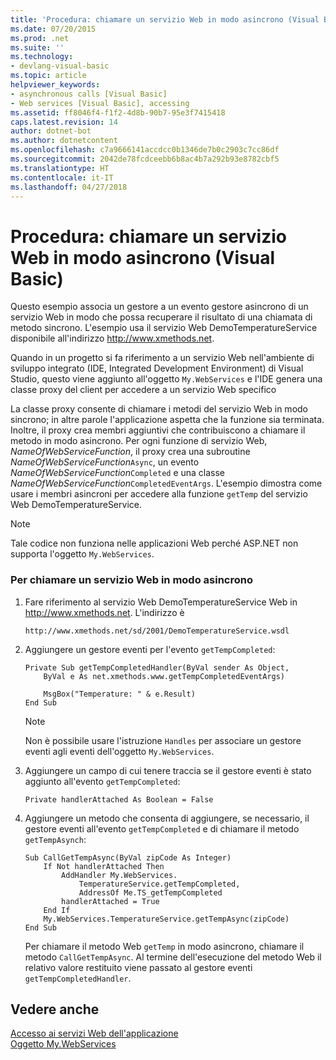 ```yaml
---
title: 'Procedura: chiamare un servizio Web in modo asincrono (Visual Basic)'
ms.date: 07/20/2015
ms.prod: .net
ms.suite: ''
ms.technology:
- devlang-visual-basic
ms.topic: article
helpviewer_keywords:
- asynchronous calls [Visual Basic]
- Web services [Visual Basic], accessing
ms.assetid: ff8046f4-f1f2-4d8b-90b7-95e3f7415418
caps.latest.revision: 14
author: dotnet-bot
ms.author: dotnetcontent
ms.openlocfilehash: c7a9666141accdcc0b1346de7b0c2903c7cc86df
ms.sourcegitcommit: 2042de78fcdceebb6b8ac4b7a292b93e8782cbf5
ms.translationtype: HT
ms.contentlocale: it-IT
ms.lasthandoff: 04/27/2018
---
```

# <a name="how-to-call-a-web-service-asynchronously-visual-basic"></a>Procedura: chiamare un servizio Web in modo asincrono (Visual Basic)
Questo esempio associa un gestore a un evento gestore asincrono di un servizio Web in modo che possa recuperare il risultato di una chiamata di metodo sincrono. L'esempio usa il servizio Web DemoTemperatureService disponibile all'indirizzo http://www.xmethods.net.  
  
 Quando in un progetto si fa riferimento a un servizio Web nell'ambiente di sviluppo integrato (IDE, Integrated Development Environment) di Visual Studio, questo viene aggiunto all'oggetto `My.WebServices` e l'IDE genera una classe proxy del client per accedere a un servizio Web specifico  
  
 La classe proxy consente di chiamare i metodi del servizio Web in modo sincrono; in altre parole l'applicazione aspetta che la funzione sia terminata. Inoltre, il proxy crea membri aggiuntivi che contribuiscono a chiamare il metodo in modo asincrono. Per ogni funzione di servizio Web, *NameOfWebServiceFunction*, il proxy crea una subroutine *NameOfWebServiceFunction*`Async`, un evento *NameOfWebServiceFunction*`Completed` e una classe *NameOfWebServiceFunction*`CompletedEventArgs`. L'esempio dimostra come usare i membri asincroni per accedere alla funzione `getTemp` del servizio Web DemoTemperatureService.  
  
> [!NOTE]
>  Tale codice non funziona nelle applicazioni Web perché ASP.NET non supporta l'oggetto `My.WebServices`.  
  
### <a name="to-call-a-web-service-asynchronously"></a>Per chiamare un servizio Web in modo asincrono  
  
1.  Fare riferimento al servizio Web DemoTemperatureService Web in http://www.xmethods.net. L'indirizzo è  
  
    ```  
    http://www.xmethods.net/sd/2001/DemoTemperatureService.wsdl  
    ```  
  
2.  Aggiungere un gestore eventi per l'evento `getTempCompleted`:  
  
    ```  
    Private Sub getTempCompletedHandler(ByVal sender As Object,   
        ByVal e As net.xmethods.www.getTempCompletedEventArgs)  
  
        MsgBox("Temperature: " & e.Result)  
    End Sub  
    ```  
  
    > [!NOTE]
    >  Non è possibile usare l'istruzione `Handles` per associare un gestore eventi agli eventi dell'oggetto `My.WebServices`.  
  
3.  Aggiungere un campo di cui tenere traccia se il gestore eventi è stato aggiunto all'evento `getTempCompleted`:  
  
    ```  
    Private handlerAttached As Boolean = False  
    ```  
  
4.  Aggiungere un metodo che consenta di aggiungere, se necessario, il gestore eventi all'evento `getTempCompleted` e di chiamare il metodo `getTempAsynch`:  
  
    ```  
    Sub CallGetTempAsync(ByVal zipCode As Integer)  
        If Not handlerAttached Then  
            AddHandler My.WebServices.  
                TemperatureService.getTempCompleted,   
                AddressOf Me.TS_getTempCompleted  
            handlerAttached = True  
        End If  
        My.WebServices.TemperatureService.getTempAsync(zipCode)  
    End Sub  
    ```  
  
     Per chiamare il metodo Web `getTemp` in modo asincrono, chiamare il metodo `CallGetTempAsync`. Al termine dell'esecuzione del metodo Web il relativo valore restituito viene passato al gestore eventi `getTempCompletedHandler`.  
  
## <a name="see-also"></a>Vedere anche  
 [Accesso ai servizi Web dell'applicazione](../../../visual-basic/developing-apps/programming/accessing-application-web-services.md)  
 [Oggetto My.WebServices](../../../visual-basic/language-reference/objects/my-webservices-object.md)
